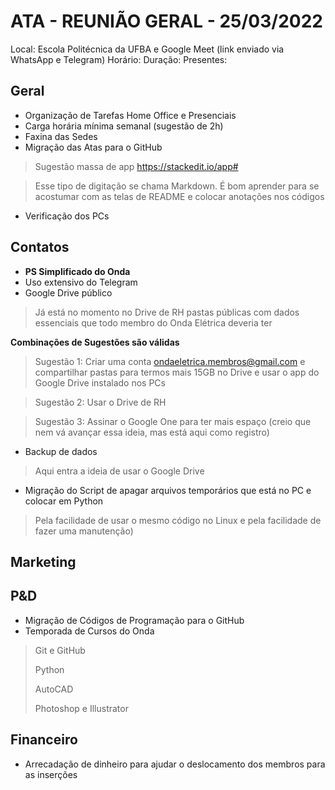 #  ATA - REUNIÃO GERAL - 25/03/2022

Local: Escola Politécnica da UFBA e Google Meet (link enviado via WhatsApp e Telegram)
Horário:
Duração:
Presentes:

##  Geral
 - Organização de Tarefas Home Office e Presenciais
 - Carga horária mínima semanal (sugestão de 2h)
 - Faxina das Sedes
 - Migração das Atas para o GitHub
 >Sugestão massa de app https://stackedit.io/app#

>Esse tipo de digitação se chama Markdown. É bom aprender para se acostumar com as telas de README e colocar anotações nos códigos
 - Verificação dos PCs
 
 


##  Contatos
- **PS Simplificado do Onda** 
- Uso extensivo do Telegram
- Google Drive público 
> Já está no momento no Drive de RH pastas públicas com dados essenciais que todo membro do Onda Elétrica deveria ter

**Combinações de Sugestões são válidas**

> Sugestão 1: Criar uma conta ondaeletrica.membros@gmail.com e compartilhar pastas para termos mais 15GB no Drive e usar o app do Google Drive instalado nos PCs
 
 > Sugestão 2: Usar o Drive de RH


> Sugestão 3: Assinar o Google One para ter mais espaço (creio que nem vá avançar essa ideia, mas está aqui como registro)
> 
- Backup de dados
 > Aqui entra a ideia de usar o Google Drive

- Migração do Script de apagar arquivos temporários que está no PC e colocar em Python 

>Pela facilidade de usar o mesmo código no Linux e pela facilidade de fazer uma manutenção)




##  Marketing

##  P&D
- Migração de Códigos de Programação para o GitHub
- Temporada de Cursos do Onda
> Git e GitHub
> 
> Python
> 
> AutoCAD
> 
> Photoshop e Illustrator


##  Financeiro

- Arrecadação de dinheiro para ajudar o deslocamento dos membros para as inserções
<!--stackedit_data:
eyJoaXN0b3J5IjpbLTUxNDI4MjUxMl19
-->